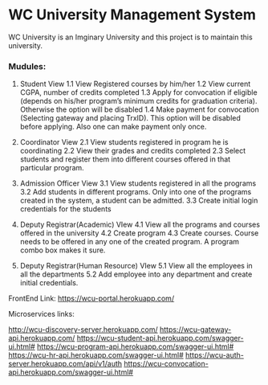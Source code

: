 # WC University Management System

  WC University is an Imginary University and this project is to maintain this university.

### Mudules:
  1.    Student View
    1.1 View Registered courses by him/her
    1.2 View current CGPA, number of credits completed
    1.3 Apply for convocation if eligible (depends on his/her program’s minimum credits for graduation criteria). Otherwise the option will be disabled
    1.4 Make payment for convocation (Selecting gateway and placing TrxID). This option will be disabled before applying. Also one can make payment only once.

  2.    Coordinator View
    2.1 View students registered in program he is coordinating
    2.2 View their grades and credits completed
    2.3 Select students and register them into different courses offered in that particular program.
  
  3.    Admission Officer View
    3.1 View students registered in all the programs
    3.2 Add students in different programs. Only into one of the programs created in the system, a student can be admitted. 
    3.3 Create initial login credentials for the students
  
  4.    Deputy Registrar(Academic) VIew
    4.1 View all the programs and courses offered in the university
    4.2 Create program
    4.3 Create courses. Course needs to be offered in any one of the created program. A program combo box makes it sure.
    
  5.    Deputy Registrar(Human Resource) VIew
    5.1 View all the employees in all the departments
    5.2 Add employee into any department and create initial credentials.



FrontEnd Link: 
https://wcu-portal.herokuapp.com/

Microservices links:

http://wcu-discovery-server.herokuapp.com/
https://wcu-gateway-api.herokuapp.com/
https://wcu-student-api.herokuapp.com/swagger-ui.html#
https://wcu-program-api.herokuapp.com/swagger-ui.html#
https://wcu-hr-api.herokuapp.com/swagger-ui.html#
https://wcu-auth-server.herokuapp.com/api/v1/auth
https://wcu-convocation-api.herokuapp.com/swagger-ui.html#
